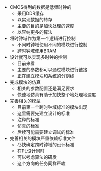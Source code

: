 * CMOS得到的数据是低频时钟的
	* 采用DDR缓存
	* 以实现数据的转存
	* 主要的目的是加快处理的速度
	* 以容纳更多的算法
* 将时钟域作为第一个逻辑进行控制
	* 不同时钟域使用不同的模块进行控制
	* 跨时钟域使用BRAM
* 设计就可以实现多时钟的控制
	* 目前来看
	* 主要的参数都可以通过模块进行链接
	* 正在建立模块和系统的分割线
* 完成模块的仿真
	* 相关的参数配置还是满足要求
	* 快速地仿真有助于加快整个地处理地速度
* 完善相关的模型
	* 目前第一个跨时钟域标准的模块出现
	* 这里需要先建立设计的标准
	* 注释的标准
	* 仿真的标准
	* 后续可能需要建立调试的标准
* 完善相关的模块严重依赖标准文件
	* 尽快确定跨时钟域的设计标准
	* 在PL设计同时
	* 可以考虑算法的研发
	* 这个方向的任务同样严峻